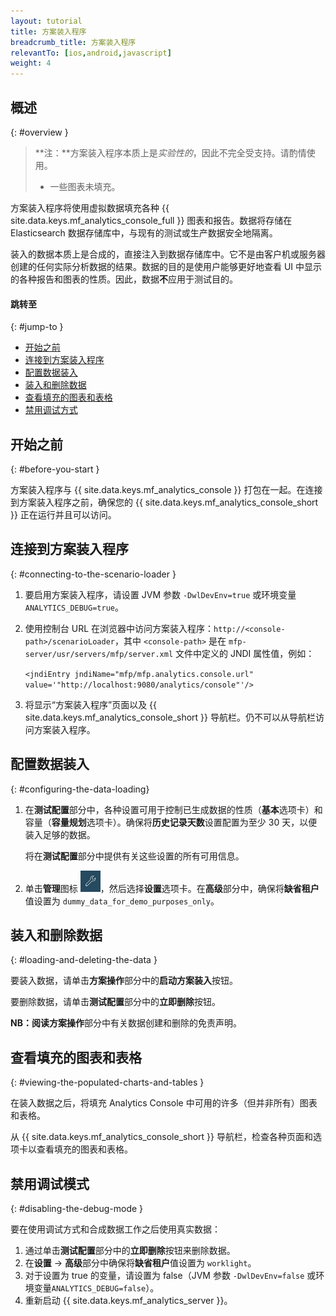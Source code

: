 ```yaml
---
layout: tutorial
title: 方案装入程序
breadcrumb_title: 方案装入程序
relevantTo: [ios,android,javascript]
weight: 4
---
```

<!-- NLS_CHARSET=UTF-8 -->
## 概述
{: #overview }

> **注：**方案装入程序本质上是*实验性的*，因此不完全受支持。请酌情使用。
>
> * 一些图表未填充。

方案装入程序将使用虚拟数据填充各种 {{ site.data.keys.mf_analytics_console_full }} 图表和报告。数据将存储在 Elasticsearch 数据存储库中，与现有的测试或生产数据安全地隔离。

装入的数据本质上是合成的，直接注入到数据存储库中。它不是由客户机或服务器创建的任何实际分析数据的结果。数据的目的是使用户能够更好地查看 UI 中显示的各种报告和图表的性质。因此，数据**不**应用于测试目的。

#### 跳转至
{: #jump-to }

* [开始之前](#before-you-start)
* [连接到方案装入程序](#connecting-to-the-scenario-loader)
* [配置数据装入](#configuring-the-data-loading)
* [装入和删除数据](#loading-and-deleting-the-data)
* [查看填充的图表和表格](#viewing-the-populated-charts-and-tables)
* [禁用调试方式](#disabling-the-debug-mode)

## 开始之前
{: #before-you-start }

方案装入程序与 {{ site.data.keys.mf_analytics_console }} 打包在一起。在连接到方案装入程序之前，确保您的 {{ site.data.keys.mf_analytics_console_short }} 正在运行并且可以访问。

## 连接到方案装入程序
{: #connecting-to-the-scenario-loader }

1. 要启用方案装入程序，请设置 JVM 参数 `-DwlDevEnv=true` 或环境变量 `ANALYTICS_DEBUG=true`。

2. 使用控制台 URL 在浏览器中访问方案装入程序：`http://<console-path>/scenarioLoader`，其中 `<console-path>` 是在 `mfp-server/usr/servers/mfp/server.xml` 文件中定义的 JNDI 属性值，例如：

    `<jndiEntry jndiName="mfp/mfp.analytics.console.url" value='"http://localhost:9080/analytics/console"'/>`

3. 将显示“方案装入程序”页面以及 {{ site.data.keys.mf_analytics_console_short }} 导航栏。仍不可以从导航栏访问方案装入程序。

## 配置数据装入
{: #configuring-the-data-loading}

1. 在**测试配置**部分中，各种设置可用于控制已生成数据的性质（**基本**选项卡）和容量（**容量规划**选项卡）。确保将**历史记录天数**设置配置为至少 30 天，以便装入足够的数据。

    将在**测试配置**部分中提供有关这些设置的所有可用信息。

2. 单击**管理**图标 <img  alt="扳手图标" style="margin:0;display:inline" src="wrench.png"/>，然后选择**设置**选项卡。在**高级**部分中，确保将**缺省租户**值设置为 `dummy_data_for_demo_purposes_only`。

## 装入和删除数据
{: #loading-and-deleting-the-data }

要装入数据，请单击**方案操作**部分中的**启动方案装入**按钮。

要删除数据，请单击**测试配置**部分中的**立即删除**按钮。

**NB：**阅读**方案操作**部分中有关数据创建和删除的免责声明。

## 查看填充的图表和表格
{: #viewing-the-populated-charts-and-tables }

在装入数据之后，将填充 Analytics Console 中可用的许多（但并非所有）图表和表格。

从 {{ site.data.keys.mf_analytics_console_short }} 导航栏，检查各种页面和选项卡以查看填充的图表和表格。

## 禁用调试模式
{: #disabling-the-debug-mode }

要在使用调试方式和合成数据工作之后使用真实数据：

1. 通过单击**测试配置**部分中的**立即删除**按钮来删除数据。
2. 在**设置** → **高级**部分中确保将**缺省租户**值设置为 `worklight`。
3. 对于设置为 true 的变量，请设置为 false（JVM 参数 `-DwlDevEnv=false` 或环境变量`ANALYTICS_DEBUG=false`）。
4. 重新启动 {{ site.data.keys.mf_analytics_server }}。
